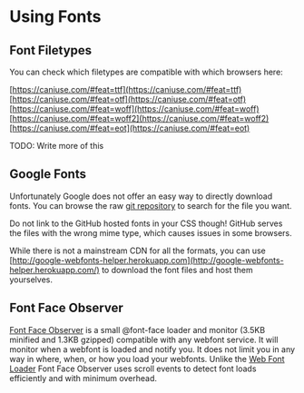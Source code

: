 # Using Fonts

## Font Filetypes

You can check which filetypes are compatible with which browsers here:

[https://caniuse.com/#feat=ttf](https://caniuse.com/#feat=ttf)
[https://caniuse.com/#feat=otf](https://caniuse.com/#feat=otf)
[https://caniuse.com/#feat=woff](https://caniuse.com/#feat=woff)
[https://caniuse.com/#feat=woff2](https://caniuse.com/#feat=woff2)
[https://caniuse.com/#feat=eot](https://caniuse.com/#feat=eot)

TODO: Write more of this

## Google Fonts

Unfortunately Google does not offer an easy way to directly download fonts. You can browse the raw [git repository](https://github.com/google/fonts/) to search for the file you want.

Do not link to the GitHub hosted fonts in your CSS though! GitHub serves the files with the wrong mime type, which causes issues in some browsers.

While there is not a mainstream CDN for all the formats, you can use [http://google-webfonts-helper.herokuapp.com](http://google-webfonts-helper.herokuapp.com/) to download the font files and host them yourselves.

## Font Face Observer

[Font Face Observer](https://github.com/bramstein/fontfaceobserver) is a small @font-face loader and monitor (3.5KB minified and 1.3KB gzipped) compatible with any webfont service. It will monitor when a webfont is loaded and notify you. It does not limit you in any way in where, when, or how you load your webfonts. Unlike the [Web Font Loader](https://github.com/typekit/webfontloader) Font Face Observer uses scroll events to detect font loads efficiently and with minimum overhead.